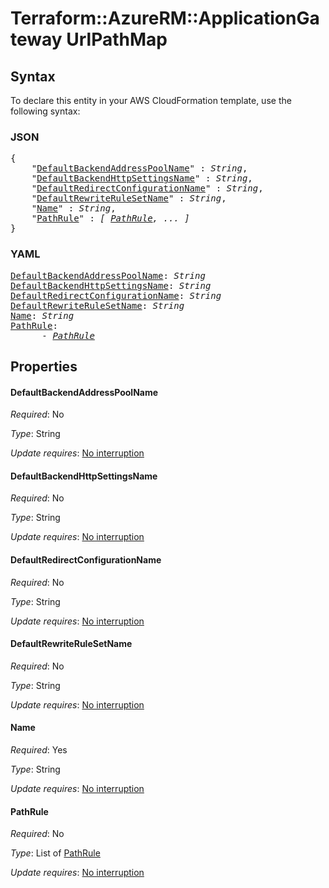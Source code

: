 # Terraform::AzureRM::ApplicationGateway UrlPathMap

## Syntax

To declare this entity in your AWS CloudFormation template, use the following syntax:

### JSON

<pre>
{
    "<a href="#defaultbackendaddresspoolname" title="DefaultBackendAddressPoolName">DefaultBackendAddressPoolName</a>" : <i>String</i>,
    "<a href="#defaultbackendhttpsettingsname" title="DefaultBackendHttpSettingsName">DefaultBackendHttpSettingsName</a>" : <i>String</i>,
    "<a href="#defaultredirectconfigurationname" title="DefaultRedirectConfigurationName">DefaultRedirectConfigurationName</a>" : <i>String</i>,
    "<a href="#defaultrewriterulesetname" title="DefaultRewriteRuleSetName">DefaultRewriteRuleSetName</a>" : <i>String</i>,
    "<a href="#name" title="Name">Name</a>" : <i>String</i>,
    "<a href="#pathrule" title="PathRule">PathRule</a>" : <i>[ <a href="urlpathmap-pathrule.md">PathRule</a>, ... ]</i>
}
</pre>

### YAML

<pre>
<a href="#defaultbackendaddresspoolname" title="DefaultBackendAddressPoolName">DefaultBackendAddressPoolName</a>: <i>String</i>
<a href="#defaultbackendhttpsettingsname" title="DefaultBackendHttpSettingsName">DefaultBackendHttpSettingsName</a>: <i>String</i>
<a href="#defaultredirectconfigurationname" title="DefaultRedirectConfigurationName">DefaultRedirectConfigurationName</a>: <i>String</i>
<a href="#defaultrewriterulesetname" title="DefaultRewriteRuleSetName">DefaultRewriteRuleSetName</a>: <i>String</i>
<a href="#name" title="Name">Name</a>: <i>String</i>
<a href="#pathrule" title="PathRule">PathRule</a>: <i>
      - <a href="urlpathmap-pathrule.md">PathRule</a></i>
</pre>

## Properties

#### DefaultBackendAddressPoolName

_Required_: No

_Type_: String

_Update requires_: [No interruption](https://docs.aws.amazon.com/AWSCloudFormation/latest/UserGuide/using-cfn-updating-stacks-update-behaviors.html#update-no-interrupt)

#### DefaultBackendHttpSettingsName

_Required_: No

_Type_: String

_Update requires_: [No interruption](https://docs.aws.amazon.com/AWSCloudFormation/latest/UserGuide/using-cfn-updating-stacks-update-behaviors.html#update-no-interrupt)

#### DefaultRedirectConfigurationName

_Required_: No

_Type_: String

_Update requires_: [No interruption](https://docs.aws.amazon.com/AWSCloudFormation/latest/UserGuide/using-cfn-updating-stacks-update-behaviors.html#update-no-interrupt)

#### DefaultRewriteRuleSetName

_Required_: No

_Type_: String

_Update requires_: [No interruption](https://docs.aws.amazon.com/AWSCloudFormation/latest/UserGuide/using-cfn-updating-stacks-update-behaviors.html#update-no-interrupt)

#### Name

_Required_: Yes

_Type_: String

_Update requires_: [No interruption](https://docs.aws.amazon.com/AWSCloudFormation/latest/UserGuide/using-cfn-updating-stacks-update-behaviors.html#update-no-interrupt)

#### PathRule

_Required_: No

_Type_: List of <a href="urlpathmap-pathrule.md">PathRule</a>

_Update requires_: [No interruption](https://docs.aws.amazon.com/AWSCloudFormation/latest/UserGuide/using-cfn-updating-stacks-update-behaviors.html#update-no-interrupt)

